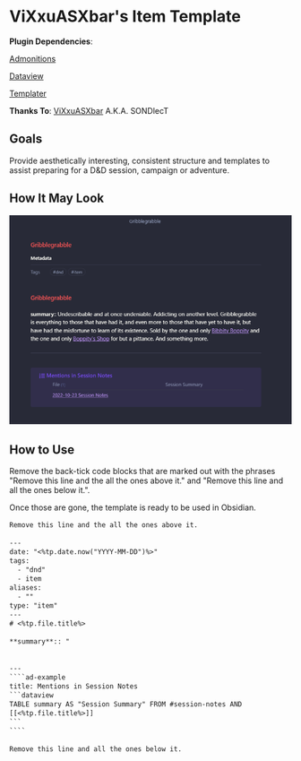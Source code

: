 # ViXxuASXbar's Item Template

**Plugin Dependencies**: 

[Admonitions](https://github.com/valentine195/obsidian-admonition)

[Dataview](https://github.com/blacksmithgu/obsidian-dataview)

[Templater](https://github.com/SilentVoid13/Templater)

**Thanks To**: [ViXxuASXbar](https://github.com/SONDLecT/obsidian-dm-templates) A.K.A. SONDlecT


## Goals
Provide aesthetically interesting, consistent structure and templates to assist preparing for a D&D session, campaign or adventure.


## How It May Look

![](../Z_Images/SONDLecT_Item.png)



## How to Use
Remove the back-tick code blocks that are marked out with the phrases "Remove this line and the all the ones above it." and "Remove this line and all the ones below it.". 

Once those are gone, the template is ready to be used in Obsidian. 


`````
Remove this line and the all the ones above it.

---
date: "<%tp.date.now("YYYY-MM-DD")%>"
tags:
  - "dnd"
  - item
aliases:
  - ""
type: "item"
---
# <%tp.file.title%>

**summary**:: "


---
````ad-example
title: Mentions in Session Notes
```dataview
TABLE summary AS "Session Summary" FROM #session-notes AND [[<%tp.file.title%>]]
```
````

Remove this line and all the ones below it.
`````